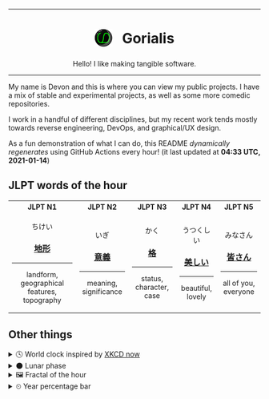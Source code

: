 ***

<h1 align="center">
<sub>
    <img src="readme/resources/avatar.png" height="36">
</sub>
&nbsp;
Gorialis
</h1>
<p align="center">
Hello! I like making tangible software.
</p>

***

My name is Devon and this is where you can view my public projects. I have a mix of stable and experimental projects, as well as some more comedic repositories.

I work in a handful of different disciplines, but my recent work tends mostly towards reverse engineering, DevOps, and graphical/UX design.

As a fun demonstration of what I can do, this README *dynamically regenerates* using GitHub Actions every hour! (it last updated at **04:33 UTC, 2021-01-14**)

<h2>JLPT words of the hour</h2>
<table>
    <tr>
        <th>JLPT N1</th>
        <th>JLPT N2</th>
        <th>JLPT N3</th>
        <th>JLPT N4</th>
        <th>JLPT N5</th>
    </tr>
    <tr>
        <td>
            <p align="center">ちけい</p>
            <h3 align="center"><b><a href="https://jisho.org/search/%E5%9C%B0%E5%BD%A2">地形</a></b></h3>
            <hr>
            <p align="center">landform,<wbr> geographical features,<wbr> topography</p>
        </td>
        <td>
            <p align="center">いぎ</p>
            <h3 align="center"><b><a href="https://jisho.org/search/%E6%84%8F%E7%BE%A9">意義</a></b></h3>
            <hr>
            <p align="center">meaning,<wbr> significance</p>
        </td>
        <td>
            <p align="center">かく</p>
            <h3 align="center"><b><a href="https://jisho.org/search/%E6%A0%BC">格</a></b></h3>
            <hr>
            <p align="center">status,<wbr> character,<wbr> case</p>
        </td>
        <td>
            <p align="center">うつくしい</p>
            <h3 align="center"><b><a href="https://jisho.org/search/%E7%BE%8E%E3%81%97%E3%81%84">美しい</a></b></h3>
            <hr>
            <p align="center">beautiful,<wbr> lovely</p>
        </td>
        <td>
            <p align="center">みなさん</p>
            <h3 align="center"><b><a href="https://jisho.org/search/%E7%9A%86%E3%81%95%E3%82%93">皆さん</a></b></h3>
            <hr>
            <p align="center">all of you,<wbr> everyone</p>
        </td>
    </tr>
</table>

<h2>Other things</h2>
<details>
<summary>🕓  World clock inspired by <a href="https://xkcd.com/now">XKCD now</a></summary>

> <img src="generated/now.png" width="512">

</details>
<details>
<summary>🌑 Lunar phase</summary>

The moon is approximately 5.36% through its phase (New Moon).

</details>
<details>
<summary>&#x1f5bc; Fractal of the hour</summary>

> <img src="generated/fractal.png" width="512">

</details>
<details>
<summary>&#x23f2; Year percentage bar</summary>
<pre><code>2021 [▁▁▁▁▁▁▁▁▁▁▁▁▁▁▁▁▁▁▁▁] 3.61%</code></pre>
</details>
